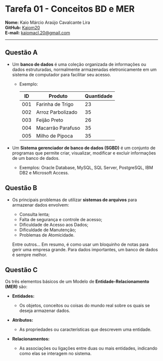 # Tarefa 01 - Conceitos BD e MER

**Nome:** Kaio Márcio Araújo Cavalcante Lira  
**GitHub:** [Kaiom20](https://github.com/Kaiom20)  
**E-mail:** kaiomacl.20@gmail.com

---
## Questão A

- Um **banco de dados** é uma coleção organizada de informações ou dados estruturadas, normalmente armazenadas eletronicamente em um sistema de computador para facilitar seu acesso.

    - Exemplo:
        
        |  ID  | Produto          | Quantidade |
        |------|------------------|------------|
        | 001  | Farinha de Trigo | 23         |
        | 002  | Arroz Parbolizado| 35         |
        | 003  | Feijão Preto     | 26         |
        | 004  | Macarrão Parafuso| 35         |
        | 005  | Milho de Pipoca  | 35         |

- Um **Sistema gerenciador de banco de dados (SGBD)** é um conjunto de programas que permite criar, visualizar, modificar e excluir informações de um banco de dados.

    - Exemplos: Oracle Database, MySQL, SQL Server, PostgreSQL, IBM DB2 e
Microsoft Access.

## Questão B
- Os principais problemas de utilizar **sistemas de arquivos** para armazenar dados envolvem:

    - Consulta lenta;
    - Falta de segurança e controle de acesso;
    - Dificuldade de Acesso aos Dados;
    - Dificuldade de Manutenção;
    - Problemas de Atomicidade.

    Entre outros... Em resumo, é como usar um bloquinho de notas para gerir uma empresa grande. Para dados importantes, um banco de dados é sempre melhor.

## Questão C
Os três elementos básicos de um Modelo de **Entidade-Relacionamento (MER)** são:
- **Entidades:**
    
    - Os objetos, conceitos ou coisas do mundo real sobre os quais se deseja armazenar dados. 
- **Atributos:** 

    - As propriedades ou características que descrevem uma entidade. 
- **Relacionamentos:**

    - As associações ou ligações entre duas ou mais entidades, indicando como elas se interagem no sistema. 